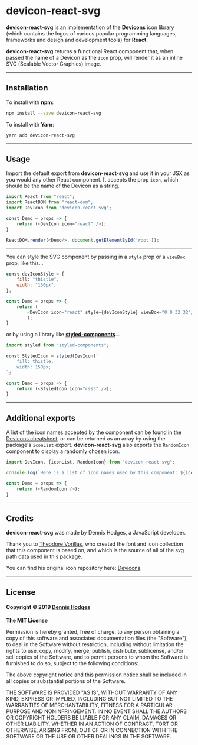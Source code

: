 # devicon-react-svg

**devicon-react-svg** is an implementation of the **[Devicons](http://vorillaz.github.io/devicons/)** icon library (which contains the logos of various popular programming languages, frameworks and design and development tools) for **React**. 

**devicon-react-svg** returns a functional React component that, when passed the name of a Devicon as the `icon` prop, will render it as an inline SVG (Scalable Vector Graphics) image.

---
## Installation
To install with **npm**:
```bash
npm install --save devicon-react-svg
```
To install with **Yarn**:
```bash
yarn add devicon-react-svg
```
---
## Usage
Import the default export from **devicon-react-svg** and use it in your JSX as you would any other React component. It accepts the prop `icon`, which should be the name of the Devicon as a string.

```js
import React from "react";
import ReactDOM from "react-dom";
import DevIcon from "devicon-react-svg";

const Demo = props => {
    return (<DevIcon icon="react" />);
}

ReactDOM.render(<Demo/>, document.getElementById('root'));
```
---
You can style the SVG component by passing in a `style` prop or a `viewBox` prop, like this...

```js 
const devIconStyle = {
    fill: "thistle",
    width: "150px",
};

const Demo = props => {
    return (
        <DevIcon icon="react" style={devIconStyle} viewBox="0 0 32 32"/>
        );
}
```
or by using a library like **[styled-components](https://www.npmjs.com/package/styled-components)**...

```js 
import styled from "styled-components";

const StyledIcon = styled(DevIcon)`
    fill: thistle;
    width: 150px;
`;

const Demo = props => {
    return (<StyledIcon icon="css3" />);
}
```
---
## Additional exports
A list of the icon names accepted by the component can be found in the [Devicons cheatsheet](http://vorillaz.github.io/devicons/#/cheat), or can be returned as an array by using the package's `iconList` export. **devicon-react-svg** also exports the `RandomIcon` component to display a randomly chosen icon.

```js
import DevIcon, {iconList, RandomIcon} from "devicon-react-svg";

console.log(`Here is a list of icon names used by this component: ${iconList}`);

const Demo = props => {
    return (<RandomIcon />);
}
```

---
## Credits

**devicon-react-svg** was made by Dennis Hodges, a JavaScript developer.

Thank you to [Theodore Vorillas](https://www.vorillaz.com/), who created the font and icon collection that this component is based on, and which is the source of all of the svg path data used in this package.

You can find his original icon repository here: [Devicons](https://github.com/vorillaz/devicons).

---
## License

#### Copyright © 2019 [Dennis Hodges](https://github.com/fermentationist) 


__The MIT License__

Permission is hereby granted, free of charge, to any person obtaining a copy
of this software and associated documentation files (the "Software"), to deal
in the Software without restriction, including without limitation the rights
to use, copy, modify, merge, publish, distribute, sublicense, and/or sell
copies of the Software, and to permit persons to whom the Software is
furnished to do so, subject to the following conditions:

The above copyright notice and this permission notice shall be included in
all copies or substantial portions of the Software.

THE SOFTWARE IS PROVIDED "AS IS", WITHOUT WARRANTY OF ANY KIND, EXPRESS OR
IMPLIED, INCLUDING BUT NOT LIMITED TO THE WARRANTIES OF MERCHANTABILITY,
FITNESS FOR A PARTICULAR PURPOSE AND NONINFRINGEMENT. IN NO EVENT SHALL THE
AUTHORS OR COPYRIGHT HOLDERS BE LIABLE FOR ANY CLAIM, DAMAGES OR OTHER
LIABILITY, WHETHER IN AN ACTION OF CONTRACT, TORT OR OTHERWISE, ARISING FROM,
OUT OF OR IN CONNECTION WITH THE SOFTWARE OR THE USE OR OTHER DEALINGS IN
THE SOFTWARE.
